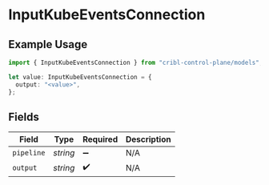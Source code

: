# InputKubeEventsConnection

## Example Usage

```typescript
import { InputKubeEventsConnection } from "cribl-control-plane/models";

let value: InputKubeEventsConnection = {
  output: "<value>",
};
```

## Fields

| Field              | Type               | Required           | Description        |
| ------------------ | ------------------ | ------------------ | ------------------ |
| `pipeline`         | *string*           | :heavy_minus_sign: | N/A                |
| `output`           | *string*           | :heavy_check_mark: | N/A                |